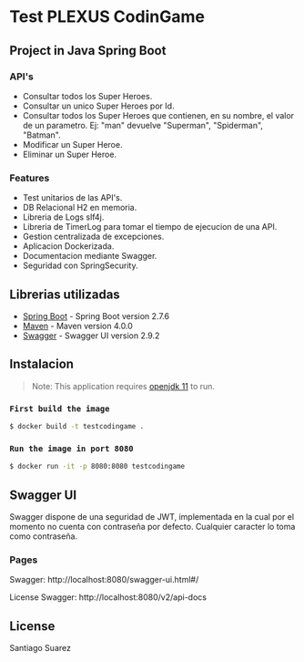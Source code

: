 # Test PLEXUS CodinGame
## Project in Java Spring Boot

### API's
- Consultar todos los Super Heroes.
- Consultar un unico Super Heroes por Id.
- Consultar todos los Super Heroes que contienen, en su nombre, el valor de un parametro. Ej: "man" devuelve "Superman", "Spiderman", "Batman".
- Modificar un Super Heroe.
- Eliminar un Super Heroe.


### Features

- Test unitarios de las API's.
- DB Relacional H2 en memoria.
- Libreria de Logs slf4j.
- Libreria de TimerLog para tomar el tiempo de ejecucion de una API.
- Gestion centralizada de excepciones.
- Aplicacion Dockerizada.
- Documentacion mediante Swagger.
- Seguridad con SpringSecurity.

## Librerias utilizadas

- [Spring Boot] - Spring Boot version 2.7.6
- [Maven] - Maven version 4.0.0
- [Swagger] - Swagger UI version 2.9.2

[Maven]: https://maven.apache.org/
[Spring Boot]: https://docs.spring.io/spring-boot/docs/current/reference/htmlsingle/
[Swagger]: https://swagger.io/specification/v2/

## Instalacion

> Note: This application requires [openjdk 11](https://openjdk.org/projects/jdk/11/) to run.

### `First build the image`
```sh
$ docker build -t testcodingame .   
```

### `Run the image in port 8080`
```sh
$ docker run -it -p 8080:8080 testcodingame    
```

## Swagger UI

Swagger dispone de una seguridad de JWT, implementada en la cual por el momento no cuenta con contraseña por defecto. Cualquier caracter lo toma como contraseña.

### Pages
Swagger: http://localhost:8080/swagger-ui.html#/

License Swagger: http://localhost:8080/v2/api-docs

## License

Santiago Suarez

